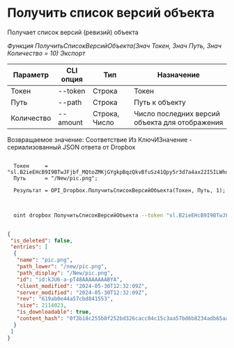﻿---
sidebar_position: 13
---

# Получить список версий объекта
 Получает список версий (ревизий) объекта


*Функция ПолучитьСписокВерсийОбъекта(Знач Токен, Знач Путь, Знач Количество = 10) Экспорт*

  | Параметр | CLI опция | Тип | Назначение |
  |-|-|-|-|
  | Токен | --token | Строка | Токен |
  | Путь | --path | Строка | Путь к объекту |
  | Количество | --amount | Строка, Число | Число последних версий объекта для отображения |

  
  Возвращаемое значение:   Соответствие Из КлючИЗначение - сериализованный JSON ответа от Dropbox

```bsl title="Пример кода"
	
  Токен     = "sl.B2ieEHcB9I9BTwJFjbf_MQtoZMKjGYgkpBqzQkvBfuSz41Qpy5r3d7a4ax22I5ILWhd9KLbN5L...";
  Путь      = "/New/pic.png";
  
  Результат = OPI_Dropbox.ПолучитьСписокВерсийОбъекта(Токен, Путь, 1);
	
```

```sh title="Пример команды CLI"
    
  oint dropbox ПолучитьСписокВерсийОбъекта --token "sl.B2ieEHcB9I9BTwJFjbf_MQtoZMKjGYgkpBqzQkvBfuSz41Qpy5r3d7a4ax22I5ILWhd9KLbN5L..." --path %path% --amount %amount%

```


```json title="Результат"

{
 "is_deleted": false,
 "entries": [
  {
   "name": "pic.png",
   "path_lower": "/new/pic.png",
   "path_display": "/New/pic.png",
   "id": "id:kJU6-a-pT48AAAAAAAABYA",
   "client_modified": "2024-05-30T12:32:09Z",
   "server_modified": "2024-05-30T12:32:09Z",
   "rev": "619ab0e44a57cbd841553",
   "size": 2114023,
   "is_downloadable": true,
   "content_hash": "0f3b18c255b0f252bd326cacc04c15c3aa57bd6b8234adb65aa7bb2987a65492"
  }
 ]
}

```
